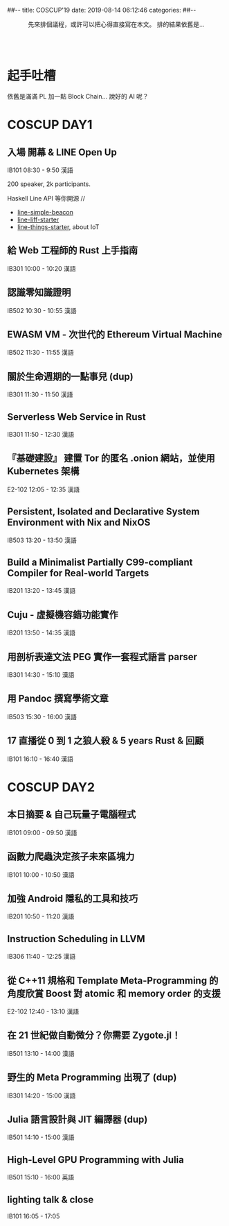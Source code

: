 ##--
title: COSCUP'19
date: 2019-08-14 06:12:46
categories:
##--

<center>
先來排個議程，或許可以把心得直接寫在本文。
排的結果依舊是...
</center>

<!-- more -->

<br><br>

# 起手吐槽

依舊是滿滿 PL 加一點 Block Chain... 說好的 AI 呢？

# COSCUP DAY1

## 入場 開幕 & LINE Open Up
IB101 08:30 - 9:50 漢語

200 speaker, 2k participants.

Haskell Line API 等你開源 //

- [line-simple-beacon](https://github.com/line/line-simple-beacon)
- [line-liff-starter](https://github.com/line/line-liff-starter)
- [line-things-starter](https://github.com/line/line-things-starter), about IoT

## 給 Web 工程師的 Rust 上手指南
IB301 10:00 - 10:20 漢語

## 認識零知識證明
IB502 10:30 - 10:55 漢語

## EWASM VM - 次世代的 Ethereum Virtual Machine
IB502 11:30 - 11:55 漢語

## 關於生命週期的一點事兒 (dup)
IB301 11:30 - 11:50 漢語

## Serverless Web Service in Rust
IB301 11:50 - 12:30 漢語

## 『基礎建設』 建置 Tor 的匿名 .onion 網站，並使用 Kubernetes 架構
E2-102 12:05 - 12:35 漢語

## Persistent, Isolated and Declarative System Environment with Nix and NixOS
IB503 13:20 - 13:50 漢語

## Build a Minimalist Partially C99-compliant Compiler for Real-world Targets
IB201 13:20 - 13:45 漢語

## Cuju - 虛擬機容錯功能實作
IB201 13:50 - 14:35 漢語

## 用剖析表達文法 PEG 實作一套程式語言 parser
IB301 14:30 - 15:10 漢語

## 用 Pandoc 撰寫學術文章
IB503 15:30 - 16:00 漢語

## 17 直播從 0 到 1 之狼人殺 & 5 years Rust & 回顧
IB101 16:10 - 16:40 漢語

# COSCUP DAY2

## 本日摘要 & 自己玩量子電腦程式
IB101 09:00 - 09:50 漢語

## 函數力爬蟲決定孩子未來區塊力
IB101 10:00 - 10:50 漢語

## 加強 Android 隱私的工具和技巧
IB201 10:50 - 11:20 漢語

## Instruction Scheduling in LLVM
IB306 11:40 - 12:25 漢語

## 從 C++11 規格和 Template Meta-Programming 的角度欣賞 Boost 對 atomic 和 memory order 的支援
E2-102 12:40 - 13:10 漢語

## 在 21 世紀做自動微分？你需要 Zygote.jl！
IB501 13:10 - 14:00 漢語

## 野生的 Meta Programming 出現了 (dup)
IB301 14:20 - 15:00 漢語

## Julia 語言設計與 JIT 編譯器 (dup)
IB501 14:10 - 15:00 漢語

## High-Level GPU Programming with Julia
IB501 15:10 - 16:00 英語

## lighting talk & close
IB101 16:05 - 17:05

